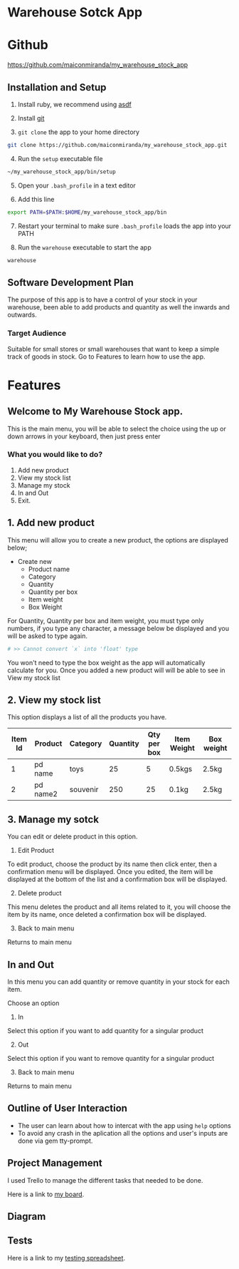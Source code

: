 # Warehouse Sotck App

# Github

https://github.com/maiconmiranda/my_warehouse_stock_app

## Installation and Setup

1. Install ruby, we recommend using [asdf](https://asdf-vm.com/)

2. Install [git](https://git-scm.com/downloads)

3. `git clone` the app to your home directory

```bash
git clone https://github.com/maiconmiranda/my_warehouse_stock_app.git
```

4. Run the `setup` executable file

```bash
~/my_warehouse_stock_app/bin/setup
```

5. Open your `.bash_profile` in a text editor

6. Add this line

```bash
export PATH=$PATH:$HOME/my_warehouse_stock_app/bin
```

7. Restart your terminal to make sure `.bash_profile` loads the app into your PATH

8. Run the `warehouse` executable to start the app

```bash
warehouse
```

## Software Development Plan

The purpose of this app is to have a control of your stock in your warehouse, been able to add products and quantity as well the inwards and outwards.

### Target Audience

Suitable for small stores or small warehouses that want to keep a simple track of goods in stock.
Go to Features to learn how to use the app.

# Features

## Welcome to My Warehouse Stock app.

This is the main menu, you will be able to select the choice using the up or down arrows in your keyboard, then just press enter

### What you would like to do?

1. Add new product
2. View my stock list
3. Manage my stock
4. In and Out
5. Exit.

## 1. Add new product

This menu will allow you to create a new product, the options are displayed below;

  - Create new
    - Product name
    - Category
    - Quantity
    - Quantity per box
    - Item weight
    - Box Weight
  
  For Quantity, Quantity per box and item weight, you must type only numbers, if you type any character, a message below be displayed and you will be asked to type again.

  ```ruby
  # >> Cannot convert `x` into 'float' type
  ```
  You won't need to type the box weight as the app will automatically calculate for you.
  Once you added a new product will will be able to see in View my stock list 

## 2. View my stock list

This option displays a list of all the products you have.

|Item Id|Product | Category | Quantity| Qty per box| Item Weight| Box weight|
|----|---|---|---|---|---|---|
|1|pd name| toys| 25| 5| 0.5kgs | 2.5kg|
|2|pd name2| souvenir | 250 | 25 | 0.1kg| 2.5kg|

## 3. Manage my sotck

 You can edit or delete product in this option.

1. Edit Product

To edit product, choose the product by its name then click enter, then a confirmation menu will be displayed.
Once you edited, the item will be displayed at the bottom of the list and a confirmation box will be displayed.<br>

2. Delete product

This menu deletes the product and all items related to it, you will choose the item by its name, once deleted a confirmation box will be displayed.

3. Back to main menu

Returns to main menu

## In and Out

In this menu you can add quantity or remove quantity in your stock for each item.

Choose an option
1. In

Select this option if you want to add quantity for a singular product

2. Out

Select this option if you want to remove quantity for a singular product


3. Back to main menu

Returns to main menu

## Outline of User Interaction

- The user can learn about how to intercat with the app using `help` options
- To avoid any crash in the aplication all the options and user's inputs are done via gem tty-prompt.

## Project Management

I used Trello to manage the different tasks that needed to be done.

Here is a link to [my board](https://trello.com/b/pcOipxcX/warehouse-stock-app).

## Diagram


## Tests

Here is a link to my [testing spreadsheet]().

